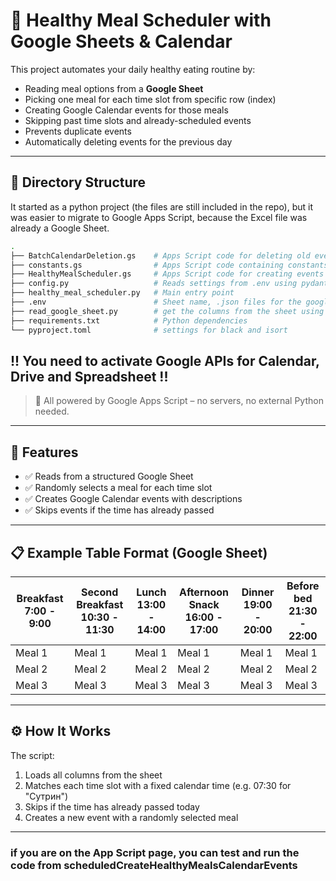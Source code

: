 # 🥗 Healthy Meal Scheduler with Google Sheets & Calendar

This project automates your daily healthy eating routine by:
- Reading meal options from a **Google Sheet**
- Picking one meal for each time slot from specific row (index)
- Creating Google Calendar events for those meals
- Skipping past time slots and already-scheduled events
- Prevents duplicate events
- Automatically deleting events for the previous day

---

## 📂 Directory Structure
It started as a python project (the files are still included in the repo), but it was easier to migrate to Google Apps Script, because the Excel file was already a Google Sheet.
```bash
.
├── BatchCalendarDeletion.gs    # Apps Script code for deleting old events
├── constants.gs                # Apps Script code containing constants used in the other scripts
├── HealthyMealScheduler.gs     # Apps Script code for creating events
├── config.py                   # Reads settings from .env using pydantic
├── healthy_meal_scheduler.py   # Main entry point
├── .env                        # Sheet name, .json files for the google APIs, Scopes (env_sample provided)
├── read_google_sheet.py        # get the columns from the sheet using pandas and gspread
├── requirements.txt            # Python dependencies
└── pyproject.toml              # settings for black and isort
```
!! You need to activate Google APIs for Calendar, Drive and Spreadsheet !!
---
> 📅 All powered by Google Apps Script – no servers, no external Python needed.

---

## 🚀 Features

- ✅ Reads from a structured Google Sheet
- ✅ Randomly selects a meal for each time slot
- ✅ Creates Google Calendar events with descriptions
- ✅ Skips events if the time has already passed

---

## 📋 Example Table Format (Google Sheet)

| Breakfast 7:00 - 9:00 | Second Breakfast 10:30 - 11:30 | Lunch 13:00 - 14:00 | Afternoon Snack 16:00 - 17:00 | Dinner 19:00 - 20:00 | Before bed 21:30 - 22:00 |
|-----------------------|--------------------------------|---------------------|-------------------------------|----------------------|---------------------------|
| Meal 1                | Meal 1                         | Meal 1              | Meal 1                        | Meal 1                     | Meal 1                    |
| Meal 2                | Meal 2                         | Meal 2              | Meal 2                        | Meal 2                     | Meal 2                    |
| Meal 3                | Meal 3                         | Meal 3              | Meal 3                        | Meal 3                     | Meal 3                    |

---

## ⚙️ How It Works

The script:
1. Loads all columns from the sheet
2. Matches each time slot with a fixed calendar time (e.g. 07:30 for "Сутрин")
3. Skips if the time has already passed today
4. Creates a new event with a randomly selected meal

---
### if you are on the App Script page, you can test and run the code from scheduledCreateHealthyMealsCalendarEvents
